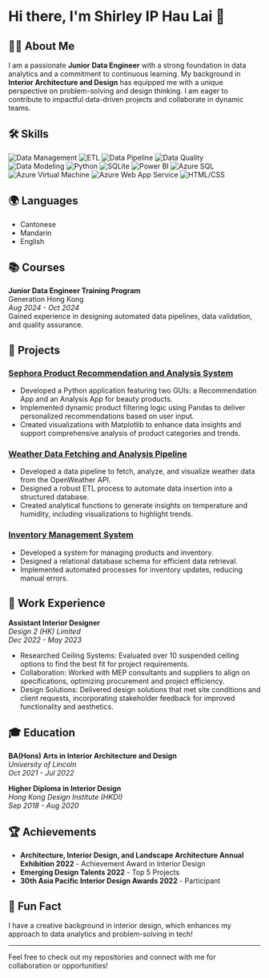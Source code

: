 # Hi there, I'm Shirley IP Hau Lai 👋

## 👩‍💻 About Me
I am a passionate **Junior Data Engineer** with a strong foundation in data analytics and a commitment to continuous learning. My background in **Interior Architecture and Design** has equipped me with a unique perspective on problem-solving and design thinking. I am eager to contribute to impactful data-driven projects and collaborate in dynamic teams.

## 🛠️ Skills
![Data Management](https://img.shields.io/badge/Data%20Management-007ACC?style=flat&logo=database&logoColor=white) 
![ETL](https://img.shields.io/badge/ETL-FFCC00?style=flat&logo=cloudsmith&logoColor=black) 
![Data Pipeline](https://img.shields.io/badge/Data%20Pipeline-28A745?style=flat&logo=git&logoColor=white) 
![Data Quality](https://img.shields.io/badge/Data%20Quality%20Assurance-17A2B8?style=flat&logo=check-circle&logoColor=white) 
![Data Modeling](https://img.shields.io/badge/Data%20Modeling-6C757D?style=flat&logo=project-diagram&logoColor=white) 
![Python](https://img.shields.io/badge/Python-3572A5?style=flat&logo=python&logoColor=white) 
![SQLite](https://img.shields.io/badge/SQLite-003B57?style=flat&logo=sqlite&logoColor=white)
![Power BI](https://img.shields.io/badge/Power%20BI-F2C94C?style=flat&logo=powerbi&logoColor=black) 
![Azure SQL](https://img.shields.io/badge/Azure%20SQL-0078D4?style=flat&logo=microsoft&logoColor=white)
![Azure Virtual Machine](https://img.shields.io/badge/Azure%20Virtual%20Machine-0078D4?style=flat&logo=microsoft-azure&logoColor=white)
![Azure Web App Service](https://img.shields.io/badge/Azure%20Web%20App%20Service-0078D4?style=flat&logo=microsoft-azure&logoColor=white)
![HTML/CSS](https://img.shields.io/badge/HTML%2FCSS-E34F26?style=flat&logo=html5&logoColor=white)

## 🌍 Languages
- Cantonese
- Mandarin
- English

## 📚 Courses
**Junior Data Engineer Training Program**  
Generation Hong Kong  
*Aug 2024 - Oct 2024*  
Gained experience in designing automated data pipelines, data validation, and quality assurance.

## 📂 Projects
### [Sephora Product Recommendation and Analysis System](https://github.com/ShirleyIP/Sephora_Product_Recommendation_and_Analysis_System)
- Developed a Python application featuring two GUIs: a Recommendation App and an Analysis App for beauty products.
- Implemented dynamic product filtering logic using Pandas to deliver personalized recommendations based on user input.
- Created visualizations with Matplotlib to enhance data insights and support comprehensive analysis of product categories and trends.

### [Weather Data Fetching and Analysis Pipeline ](https://github.com/ShirleyIP/Weather_Data_Fetching_and_Analysis_Pipeline)
- Developed a data pipeline to fetch, analyze, and visualize weather data from the OpenWeather API.
- Designed a robust ETL process to automate data insertion into a structured database.
- Created analytical functions to generate insights on temperature and humidity, including visualizations to highlight trends.

### [Inventory Management System ](https://github.com/ShirleyIP/Inventory_Management_System)
- Developed a system for managing products and inventory.
- Designed a relational database schema for efficient data retrieval.
- Implemented automated processes for inventory updates, reducing manual errors.

## 💼 Work Experience
**Assistant Interior Designer**  
*Design 2 (HK) Limited*  
*Dec 2022 - May 2023*  
- Researched Ceiling Systems: Evaluated over 10 suspended ceiling options to find the best fit for project requirements.
- Collaboration: Worked with MEP consultants and suppliers to align on specifications, optimizing procurement and project efficiency.
- Design Solutions: Delivered design solutions that met site conditions and client requests, incorporating stakeholder feedback for improved functionality and aesthetics.

## 🎓 Education
**BA(Hons) Arts in Interior Architecture and Design**  
*University of Lincoln*  
*Oct 2021 - Jul 2022*  

**Higher Diploma in Interior Design**  
*Hong Kong Design Institute (HKDI)*  
*Sep 2018 - Aug 2020* 

## 🏆 Achievements
- **Architecture, Interior Design, and Landscape Architecture Annual Exhibition 2022** - Achievement Award in Interior Design
- **Emerging Design Talents 2022** - Top 5 Projects
- **30th Asia Pacific Interior Design Awards 2022** - Participant

## 🎉 Fun Fact
I have a creative background in interior design, which enhances my approach to data analytics and problem-solving in tech!

---
Feel free to check out my repositories and connect with me for collaboration or opportunities!
